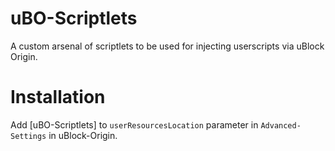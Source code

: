 # uBO-Scriptlets
A custom arsenal of scriptlets to be used for injecting userscripts via uBlock Origin.


# Installation 

Add [uBO-Scriptlets] to `userResourcesLocation` parameter in `Advanced-Settings` in uBlock-Origin.
